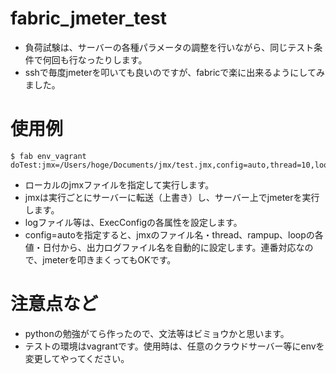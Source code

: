 fabric_jmeter_test
==================


* 負荷試験は、サーバーの各種パラメータの調整を行いながら、同じテスト条件で何回も行なったりします。
* sshで毎度jmeterを叩いても良いのですが、fabricで楽に出来るようにしてみました。


# 使用例

````
$ fab env_vagrant doTest:jmx=/Users/hoge/Documents/jmx/test.jmx,config=auto,thread=10,loop=10,rampup=10
````
* ローカルのjmxファイルを指定して実行します。
* jmxは実行ごとにサーバーに転送（上書き）し、サーバー上でjmeterを実行します。
* logファイル等は、ExecConfigの各属性を設定します。
* config=autoを指定すると、jmxのファイル名・thread、rampup、loopの各値・日付から、出力ログファイル名を自動的に設定します。連番対応なので、jmeterを叩きまくってもOKです。

# 注意点など

* pythonの勉強がてら作ったので、文法等はビミョウかと思います。
* テストの環境はvagrantです。使用時は、任意のクラウドサーバー等にenvを変更してやってください。
